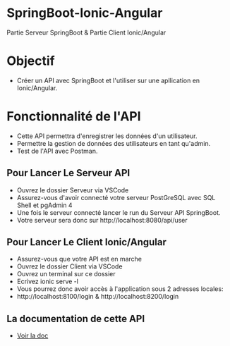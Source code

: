 # SpringBoot-Ionic-Angular
Partie Serveur SpringBoot &amp; Partie Client Ionic/Angular

# Objectif
- Créer un API avec SpringBoot et l'utiliser sur une apllication en Ionic/Angular.

# Fonctionnalité de l'API
- Cette API permettra d'enregistrer les données d'un utilisateur.
- Permettre la gestion de données des utilisateurs en tant qu'admin.
- Test de l'API avec Postman.


## Pour Lancer Le Serveur API
- Ouvrez le dossier Serveur via VSCode
- Assurez-vous d'avoir connecté votre serveur PostGreSQL avec SQL Shell et pgAdmin 4
- Une fois le serveur connecté lancer le run du Serveur API SpringBoot.
- Votre serveur sera donc sur http://localhost:8080/api/user

## Pour Lancer Le Client Ionic/Angular
- Assurez-vous que votre API est en marche
- Ouvrez le dossier Client via VSCode
- Ouvrez un terminal sur ce dossier
- Ecrivez ionic serve -l 
- Vous pourrez donc avoir accès à l'application sous 2 adresses locales:
- http://localhost:8100/login & http://localhost:8200/login 
## La documentation de cette API
- [Voir la doc](https://documenter.getpostman.com/view/11867175/UVC2GU8E)
